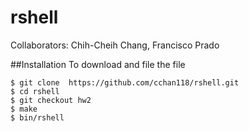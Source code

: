 # rshell

Collaborators: Chih-Cheih Chang, Francisco Prado 

##Installation 
To download and file the file
``` 
$ git clone  https://github.com/cchan118/rshell.git
$ cd rshell
$ git checkout hw2
$ make
$ bin/rshell
``` 
